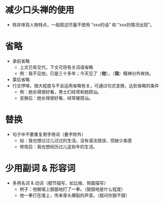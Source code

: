 # 减少口头禅的使用
* 除非体现人物特点，一般叙述尽量不使用 “xxx的话” 和 “xxx的情况出现”。

# 省略
* 承前省略
  * 上文已有交代，下文可将有关词语省略
  * 例：我不见他，已是三十多年；今天见了（**他**），（**我**）精神分外爽快。
* 蒙后省略
* 行文啰嗦，很大程度与不会运用省略有关，可通过句式变换，达到省略的条件
  * 例：她长得很好看，男士们经常和她搭讪。
  * 变换后：她长得很好看，经常被搭讪。

# 替换
* 句子中不要重复用字用词（叠字除外）
  * 如：我也想过过儿过过的生活。没有语法错误，但缺少美感
  * 修改后：我也想经历过儿这些年的生活。

# 少用副词 & 形容词
* 多用名词 & 动词（细节描写，如比喻、侧面描写）
  * 例子：他朝墙上狠狠地打了一拳。（狠狠地是什么程度）
  * 他一拳打在墙上，传来骨头爆裂的声音。（就问你狠不狠）